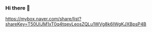 ### Hi there 👋
https://mybox.naver.com/share/list?shareKey=T50UIJM1xT0q4tqeyLeosZQLu1WVg8k6IWgKJXBpsP4B
<!--
**hanbikim/hanbikim** is a ✨ _special_ ✨ repository because its `README.md` (this file) appears on your GitHub profile.

Here are some ideas to get you started:

- 🔭 I’m currently working on ...
- 🌱 I’m currently learning ...
- 👯 I’m looking to collaborate on ...
- 🤔 I’m looking for help with ...
- 💬 Ask me about ...
- 📫 How to reach me: ...
- 😄 Pronouns: ...
- ⚡ Fun fact: ...
-->
